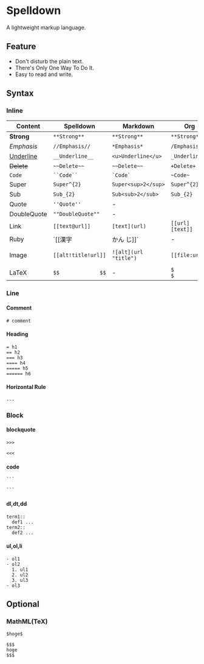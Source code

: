 # Spelldown
A lightweight markup language.

## Feature
- Don't disturb the plain text.
- There's Only One Way To Do It.
- Easy to read and write.

## Syntax

### Inline
| Content          | Spelldown           | Markdown              | Org             | HTML                      |
|------------------|---------------------|-----------------------|-----------------|---------------------------|
| **Strong**       | `**Strong**`        | `**Strong**`          | `**Strong**`    | `<strong>Strong</strong>` |
| *Emphasis*       | `//Emphasis//`      | `*Emphasis*`          | `/Emphasis/`    | `<em>Emphasis</em>`       |
| <u>Underline</u> | `__Underline__`     | `<u>Underline</u>`    | `_Underline_`   | `<u>Underline</u>`        |
| ~~Delete~~       | `~~Delete~~`        | `~~Delete~~`          | `+Delete+`      | `<del>Delete</del>`       |
| `Code`           | ``` ``Code`` ```    | `` `Code` ``          | `~Code~`        | `<code>Code</code>`       |
| Super            | `Super^{2}`         | `Super<sup>2</sup>`   | `Super^{2}`     | `Super<sup>2</sup>`       |
| Sub              | `Sub_{2}`           | `Sub<sub>2</sub>`     | `Sub_{2}`       | `Sub<sub>2</sub>`         |
| Quote            | `''Quote''`         | -                     |                 | `‘Quote’`                 |
| DoubleQuote      | `""DoubleQuote""`   | -                     |                 | `“DoubleQuote”`           |
| Link             | `[[text@url]]`      | `[text](url)`         | `[[url][text]]` | `<a href="url">text</a>`  |
| Ruby             | `[[漢字|かん じ]]`    | -                     | -               | `<ruby>漢<rb>字<rt>かん<rt>じ</ruby>` |
| Image            | `[[alt!title!url]]` | `![alt](url "title")` | `[[file:url]]`  | `<img src="url" alt="alt" title="title" />`|
| LaTeX            | `$$             $$` | -                     | `$           $` |                           |

### Line

#### Comment
```
# comment
```


#### Heading
```
= h1
== h2
=== h3
==== h4
===== h5
====== h6
```

#### Horizontal Rule
```
---
```

### Block

#### blockquote
```
>>>

<<<
```

#### code
````
```

```
````

#### dl,dt,dd
```
term1::
  def1 ...
term2::
  def2 ...
```

#### ul,ol,li
```
- ol1
- ol2
  1. ul1
  2. ul2
  3. ul3
- ol3
```

## Optional

### MathML(TeX)

`$hoge$`

```
$$$
hoge
$$$
```
